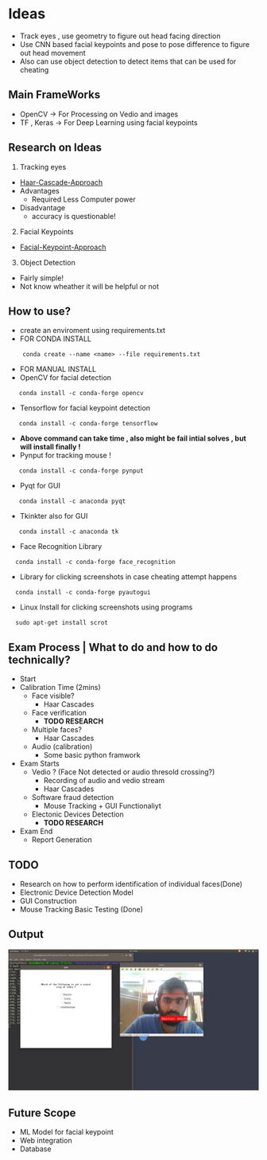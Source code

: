 # Ideas
- Track eyes , use geometry to figure out head facing direction
- Use CNN based facial keypoints and pose to pose difference to figure out head movement
- Also can use object detection to detect items that can be used for cheating

## Main FrameWorks
- OpenCV -> For Processing on Vedio and images
- TF , Keras -> For Deep Learning using facial keypoints

## Research on Ideas
1. Tracking eyes 
  - [Haar-Cascade-Approach](https://www.youtube.com/watch?v=RvfF9CDzn1s&ab_channel=ProgrammingKnowledge)
  - Advantages
    - Required Less Computer power
  - Disadvantage
    - accuracy is questionable!
2. Facial Keypoints
  - [Facial-Keypoint-Approach](https://www.youtube.com/watch?v=vC3bTziLRTA&ab_channel=NeuralDimension)
3. Object Detection
  - Fairly simple!
  - Not know wheather it will be helpful or not

## How to use?
- create an enviroment using requirements.txt
- FOR CONDA INSTALL
```
    conda create --name <name> --file requirements.txt
```
- FOR MANUAL INSTALL
- OpenCV for facial detection
```
   conda install -c conda-forge opencv
```
- Tensorflow for facial keypoint detection
```
   conda install -c conda-forge tensorflow 
```
- **Above command can take time , also might be fail intial solves , but will install finally !**
- Pynput for tracking mouse !
```
   conda install -c conda-forge pynput
```
- Pyqt for GUI
```
   conda install -c anaconda pyqt
```
- Tkinkter also for GUI
```
   conda install -c anaconda tk
```
- Face Recognition Library
```
  conda install -c conda-forge face_recognition
```
- Library for clicking screenshots in case cheating attempt happens
```
  conda install -c conda-forge pyautogui
```
- Linux Install for clicking screenshots using programs
```
  sudo apt-get install scrot
```
## Exam Process | What to do and how to do technically?
- Start
- Calibration Time (2mins)
   - Face visible?
      - Haar Cascades
   - Face verification
      - **TODO RESEARCH**
   - Multiple faces?
      - Haar Cascades
   - Audio (calibration)
      - Some basic python framwork
- Exam Starts
   - Vedio ? (Face Not detected or audio thresold crossing?)
      - Recording of audio and vedio stream
      - Haar Cascades
   - Software fraud detection
      - Mouse Tracking + GUI Functionaliyt
   - Electonic Devices Detection
      - **TODO RESEARCH**
- Exam End
  - Report Generation 

## TODO
- Research on how to perform identification of individual faces(Done)
- Electronic Device Detection Model
- GUI Construction
- Mouse Tracking Basic Testing (Done)

## Output

![output](output.jpg)

## Future Scope
- ML Model for facial keypoint 
- Web integration
- Database

